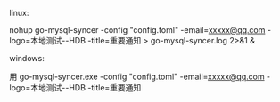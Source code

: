 linux:

nohup go-mysql-syncer -config "config.toml" -email=xxxxx@qq.com -logo=本地测试--HDB -title=重要通知 > go-mysql-syncer.log 2>&1 &

windows:

用
go-mysql-syncer.exe -config "config.toml"  -email=xxxxx@qq.com -logo=本地测试--HDB -title=重要通知 
